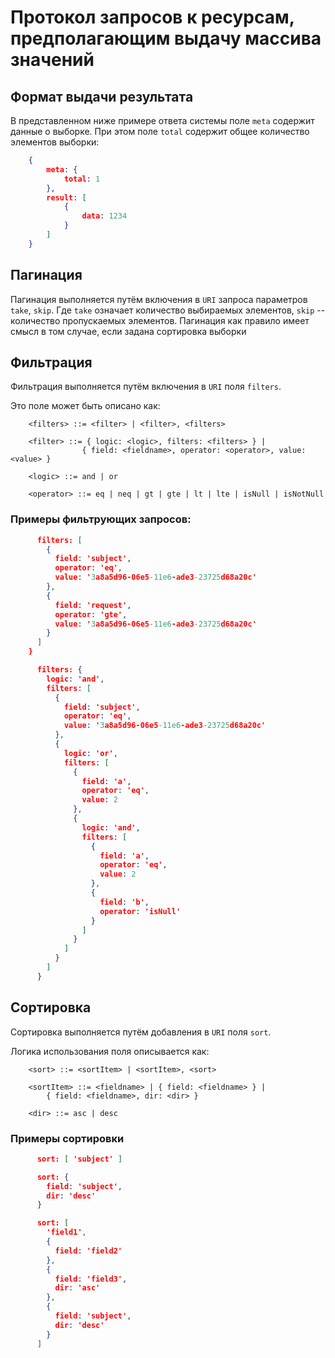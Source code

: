 # Протокол запросов к ресурсам, предполагающим выдачу массива значений

## Формат выдачи результата

В представленном ниже примере ответа системы поле `meta` содержит данные о выборке. При этом поле `total` содержит общее количество элементов выборки:

```json
    {
        meta: {
            total: 1
        },
        result: [
            {
                data: 1234
            }
        ]
    }
```

## Пагинация

Пагинация выполняется путём включения в `URI` запроса параметров `take`, `skip`. Где `take` означает количество выбираемых элементов, `skip` -- количество пропускаемых элементов. Пагинация как правило имеет смысл в том случае, если задана сортировка выборки

## Фильтрация

Фильтрация выполняется путём включения в `URI` поля `filters`.

Это поле может быть описано как:

```
    <filters> ::= <filter> | <filter>, <filters>

    <filter> ::= { logic: <logic>, filters: <filters> } |
                { field: <fieldname>, operator: <operator>, value: <value> }

    <logic> ::= and | or

    <operator> ::= eq | neq | gt | gte | lt | lte | isNull | isNotNull
```

### Примеры фильтрующих запросов:

```json
      filters: [
        {
          field: 'subject',
          operator: 'eq',
          value: '3a8a5d96-06e5-11e6-ade3-23725d68a20c'
        },
        {
          field: 'request',
          operator: 'gte',
          value: '3a8a5d96-06e5-11e6-ade3-23725d68a20c'
        }
      ]
    }
```

```json
      filters: {
        logic: 'and',
        filters: [
          {
            field: 'subject',
            operator: 'eq',
            value: '3a8a5d96-06e5-11e6-ade3-23725d68a20c'
          },
          {
            logic: 'or',
            filters: [
              {
                field: 'a',
                operator: 'eq',
                value: 2
              },
              {
                logic: 'and',
                filters: [
                  {
                    field: 'a',
                    operator: 'eq',
                    value: 2
                  },
                  {
                    field: 'b',
                    operator: 'isNull'
                  }
                ]
              }
            ]
          }
        ]
      }
```

## Сортировка

Сортировка выполняется путём добавления в `URI` поля `sort`.

Логика использования поля описывается как:

```
    <sort> ::= <sortItem> | <sortItem>, <sort>

    <sortItem> ::= <fieldname> | { field: <fieldname> } | 
        { field: <fieldname>, dir: <dir> }

    <dir> ::= asc | desc
```

### Примеры сортировки

```json
      sort: [ 'subject' ]
```

```json
      sort: {
        field: 'subject',
        dir: 'desc'
      }
```

```json
      sort: [
        'field1',
        {
          field: 'field2'
        },
        {
          field: 'field3',
          dir: 'asc'
        },
        {
          field: 'subject',
          dir: 'desc'
        }
      ]
```

